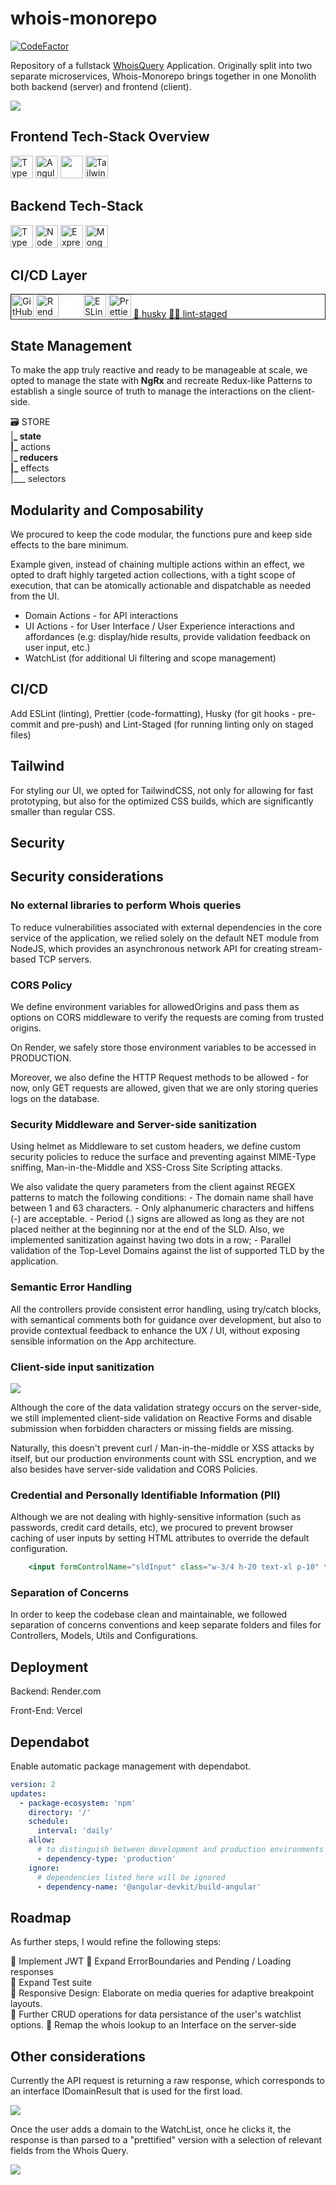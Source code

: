 # whois-monorepo

[![CodeFactor](https://www.codefactor.io/repository/github/noelcv/whois-monorepo/badge)](https://www.codefactor.io/repository/github/noelcv/whois-monorepo)

Repository of a fullstack [WhoisQuery](https://whois-monorepo-client.vercel.app) Application. Originally split into two separate microservices, Whois-Monorepo brings together in one Monolith both backend (server) and frontend (client).

<img src="./screenshots/InputValidation.png">

## Frontend Tech-Stack Overview

<p align="left">
<a href="https://www.typescriptlang.org/" target="_blank" rel="noreferrer"><img src="https://raw.githubusercontent.com/danielcranney/readme-generator/main/public/icons/skills/typescript-colored.svg" width="36" height="36" alt="TypeScript" /></a> 
<a href="https://angular.io/" target="_blank" rel="noreferrer"><img src="https://raw.githubusercontent.com/danielcranney/readme-generator/main/public/icons/skills/angularjs-colored.svg" width="36" height="36" alt="Angular" /></a> 
<a href="https://ngrx.io/"><img width="36" height="36" src="https://cdn.cdnlogo.com/logos/n/66/ngrx.svg"></a> 
<a href="https://tailwindcss.com/" target="_blank" rel="noreferrer"><img src="https://raw.githubusercontent.com/danielcranney/readme-generator/main/public/icons/skills/tailwindcss-colored.svg" width="36" height="36" alt="TailwindCSS" /></a>
<br> 


## Backend Tech-Stack

<a href="https://www.typescriptlang.org/" target="_blank" rel="noreferrer"><img src="https://raw.githubusercontent.com/danielcranney/readme-generator/main/public/icons/skills/typescript-colored.svg" width="36" height="36" alt="TypeScript" /></a>
<a href="https://nodejs.org/en/" target="_blank" rel="noreferrer"><img src="https://raw.githubusercontent.com/danielcranney/readme-generator/main/public/icons/skills/nodejs-colored.svg" width="36" height="36" alt="NodeJS" /></a>
<a href="https://expressjs.com/" target="_blank" rel="noreferrer"><img src="https://raw.githubusercontent.com/danielcranney/readme-generator/main/public/icons/skills/express-colored-dark.svg" width="36" height="36" alt="Express" /></a>
<a href="https://www.mongodb.com/" target="_blank" rel="noreferrer"><img src="https://raw.githubusercontent.com/danielcranney/readme-generator/main/public/icons/skills/mongodb-colored.svg" width="36" height="36" alt="MongoDB" /></a>
</p>

## CI/CD Layer

<div style="border: 1px solid">
<a href="https://github.com/actions/" target="_blank" rel="noreferrer"><img src="https://avatars.githubusercontent.com/u/44036562?s=200&v=4" width="36" height="36" alt="GitHub Actions"/></a>
<a href="https://www.render.com/" target="_blank" rel="noreferrer"><img src="https://dashboard.render.com/static/media/logo-redesign-02-word-dark.0811da26fe4b1f9a9b6c642d91bbcf73.svg" width="36" height="36" alt="Render" /></a><a href="https://www.vercel.com" target="_blank" rel="noreferrer"><svg width="36" height="35"  viewBox="0 0 76 65" fill="none" xmlns="http://www.w3.org/2000/svg"><path d="M37.5274 0L75.0548 65H0L37.5274 0Z" fill="#ffffff"/></svg></a>
<a href="https://eslint.org/" target="_blank" rel="noreferrer"><img src="https://upload.wikimedia.org/wikipedia/commons/e/e3/ESLint_logo.svg" width="36" height="36" alt="ESLint"/></a> 
<a href="https://prettier.io/" target="_blank" rel="noreferrer"><img src="https://prettier.io/icon.png" width="36" height="36" alt="Prettier" /></a>
<a href="https://typicode.github.io/husky/" target="_blank" style="width: 36px; height: 36px" rel="noreferrer">🐶 husky</a>
<a href="https://github.com/okonet/lint-staged" target="_blank" style="width: 36px; height: 36px" rel="noreferrer">🚫💩 lint-staged</a>
</div>
</p>

## State Management

To make the app truly reactive and ready to be manageable at scale, we opted to manage the state with **NgRx** and recreate Redux-like Patterns to establish a single source of truth to manage the interactions on the client-side.

🗃 STORE  
|**_ state  
|_** actions  
|**_ reducers  
|_** effects  
|\_\_\_ selectors

## Modularity and Composability

We procured to keep the code modular, the functions pure and keep side effects to the bare minimum.

Example given, instead of chaining multiple actions within an effect, we opted to draft highly targeted action collections, with a tight scope of execution, that can be atomically actionable and dispatchable as needed from the UI.

- Domain Actions - for API interactions
- UI Actions - for User Interface / User Experience interactions and affordances (e.g: display/hide results, provide validation feedback on user input, etc.)
- WatchList (for additional Ui filtering and scope management)

## CI/CD

Add ESLint (linting), Prettier (code-formatting), Husky (for git hooks - pre-commit and pre-push) and Lint-Staged (for running linting only on staged files)

## Tailwind

For styling our UI, we opted for TailwindCSS, not only for allowing for fast prototyping, but also for the optimized CSS builds, which are significantly smaller than regular CSS.

## Security

## Security considerations

### No external libraries to perform Whois queries

To reduce vulnerabilities associated with external dependencies in the core service of the application, we relied solely on the default NET module from NodeJS, which provides an asynchronous network API for creating stream-based TCP servers.

### CORS Policy

We define environment variables for allowedOrigins and pass them as options on CORS middleware to verify the requests are coming from trusted origins.

On Render, we safely store those environment variables to be accessed in PRODUCTION.

Moreover, we also define the HTTP Request methods to be allowed - for now, only GET requests are allowed, given that we are only storing queries logs on the database.

### Security Middleware and Server-side sanitization

Using helmet as Middleware to set custom headers, we define custom security policies to reduce the surface and preventing against MIME-Type sniffing, Man-in-the-Middle and XSS-Cross Site Scripting attacks.

We also validate the query parameters from the client against REGEX patterns to match the following conditions: 
    - The domain name shall have between 1 and 63 characters.
    - Only alphanumeric characters and hiffens (-) are acceptable.
    - Period (.) signs are allowed as long as they are not placed neither at the beginning nor at the end of the SLD. Also, we implemented sanitization against having two dots in a row;
    - Parallel validation of the Top-Level Domains against the list of supported TLD by the application.

### Semantic Error Handling

All the controllers provide consistent error handling, using try/catch blocks, with semantical comments both for guidance over development, but also to provide contextual feedback to enhance the UX / UI, without exposing sensible information on the App architecture.

### Client-side input sanitization

<img src="./screenshots/InputValidationSQLinjection.png">

Although the core of the data validation strategy occurs on the server-side, we still implemented client-side validation on Reactive Forms and disable submission when forbidden characters or missing fields are missing.

Naturally, this doesn't prevent curl / Man-in-the-middle or XSS attacks by itself, but our production environments count with SSL encryption, and we also besides have server-side validation and CORS Policies.

### Credential and Personally Identifiable Information (PII)

Although we are not dealing with highly-sensitive information (such as passwords, credit card details, etc), we procured to prevent browser caching of user inputs by setting HTML attributes to override the default configuration.

```jsx
    <input formControlName="sldInput" class="w-3/4 h-20 text-xl p-10" type="text" placeholder="Enter a domain name" type="text" min-length="1" maxlength="63" spellcheck="false" autocomplete="off" autocorrect="off" autocapitalize="off">>
```

### Separation of Concerns

In order to keep the codebase clean and maintainable, we followed separation of concerns conventions and keep separate folders and files for Controllers, Models, Utils and Configurations.

## Deployment

Backend: Render.com

Front-End: Vercel

## Dependabot

Enable automatic package management with dependabot.

```yml
version: 2
updates:
  - package-ecosystem: 'npm'
    directory: '/'
    schedule:
      interval: 'daily'
    allow:
      # to distinguish between development and production environments
      - dependency-type: 'production'
    ignore:
      # dependencies listed here will be ignored
      - dependency-name: '@angular-devkit/build-angular'
```

## Roadmap

As further steps, I would refine the following steps:

📌 Implement JWT
📌 Expand ErrorBoundaries and Pending / Loading responses  
📌 Expand Test suite  
📌 Responsive Design: Elaborate on media queries for adaptive breakpoint layouts.  
📌 Further CRUD operations for data persistance of the user's watchlist options.
📌 Remap the whois lookup to an Interface on the server-side

## Other considerations

Currently the API request is returning a raw response, which corresponds to an interface IDomainResult that is used for the first load.

<img src="./screenshots/RawResult.png">

Once the user adds a domain to the WatchList, once he clicks it, the response is than parsed to a "prettified" version with a selection of relevant fields from the Whois Query.

<img src="./screenshots/SelectedFromWatchList.png">
